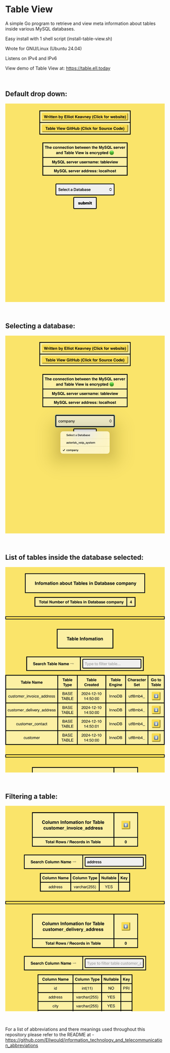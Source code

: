 # Table View
A simple Go program to retrieve and view meta information about tables inside various MySQL databases.

Easy install with 1 shell script (install-table-view.sh)

Wrote for GNU/Linux (Ubuntu 24.04)

Listens on IPv4 and IPv6

View demo of Table View at: https://table.ell.today

<br>

## Default drop down:

![image](https://github.com/Ellwould/table-view/blob/main/image/default.jpeg)

<br>

## Selecting a database:

![image](https://github.com/Ellwould/table-view/blob/main/image/select-database.jpeg)

<br>

## List of tables inside the database selected:

![image](https://github.com/Ellwould/table-view/blob/main/image/table-list.jpeg)

<br>

## Filtering a table:

![image](https://github.com/Ellwould/table-view/blob/main/image/filter-table.jpeg)

<br>

For a list of abbreviations and there meanings used throughout this repository please refer to the README at - https://github.com/Ellwould/information_technology_and_telecommunication_abbreviations
